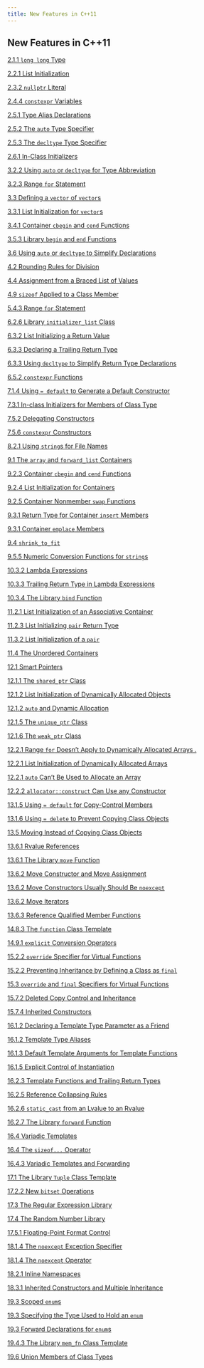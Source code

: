 ```yaml
---
title: New Features in C++11
---
```


<h2 id="calibre_pb_6">New Features in C++11</h2>
<p><a href="021-2.1._primitive_builtin_types.html#filepos292468">2.1.1 <code>long long</code> Type</a></p>
<p><a href="022-2.2._variables.html#filepos360541">2.2.1 List Initialization</a></p>
<p><a href="023-2.3._compound_types.html#filepos425646">2.3.2 <code>nullptr</code> Literal</a></p>
<p><a href="024-2.4._const_qualifier.html#filepos524101">2.4.4 <code>constexpr</code> Variables</a></p>
<p><a href="025-2.5._dealing_with_types.html#filepos538451">2.5.1 Type Alias Declarations</a></p>
<p><a href="025-2.5._dealing_with_types.html#filepos545053">2.5.2 The <code>auto</code> Type Specifier</a></p>
<p><a href="025-2.5._dealing_with_types.html#filepos563798">2.5.3 The <code>decltype</code> Type Specifier</a></p>
<p><a href="026-2.6._defining_our_own_data_structures.html#filepos584501">2.6.1 In-Class Initializers</a></p>
<p><a href="031-3.2._library_string_type.html#filepos678006">3.2.2 Using <code>auto</code> or <code>decltype</code> for Type Abbreviation</a></p>
<p><a href="031-3.2._library_string_type.html#filepos702111">3.2.3 Range <code>for</code> Statement</a></p>
<p><a href="032-3.3._library_vector_type.html#filepos742732">3.3 Defining a <code>vector</code> of <code>vector</code>s</a></p>
<p><a href="032-3.3._library_vector_type.html#filepos749816">3.3.1 List Initialization for <code>vector</code>s</a></p>
<p><a href="033-3.4._introducing_iterators.html#filepos827968">3.4.1 Container <code>cbegin</code> and <code>cend</code> Functions</a></p>
<p><a href="034-3.5._arrays.html#filepos894049">3.5.3 Library <code>begin</code> and <code>end</code> Functions</a></p>
<p><a href="035-3.6._multidimensional_arrays.html#filepos966902">3.6 Using <code>auto</code> or <code>decltype</code> to Simplify Declarations</a></p>
<p><a href="040-4.2._arithmetic_operators.html#filepos1038636">4.2 Rounding Rules for Division</a></p>
<p><a href="042-4.4._assignment_operators.html#filepos1069824">4.4 Assignment from a Braced List of Values</a></p>
<p><a href="047-4.9._the_sizeof_operator.html#filepos1147517">4.9 <code>sizeof</code> Applied to a Class Member</a></p>
<p><a href="057-5.4._iterative_statements.html#filepos1333046">5.4.3 Range <code>for</code> Statement</a></p>
<p><a href="064-6.2._argument_passing.html#filepos1536414">6.2.6 Library <code>initializer_list</code> Class</a></p>
<p><a href="065-6.3._return_types_and_the_return_statement.html#filepos1571219">6.3.2 List Initializing a Return Value</a></p>
<p><a href="065-6.3._return_types_and_the_return_statement.html#filepos1591534">6.3.3 Declaring a Trailing Return Type</a></p>
<p><a href="066-6.4._overloaded_functions.html#filepos1597343">6.3.3 Using <code>decltype</code> to Simplify Return Type Declarations</a></p>
<p><a href="067-6.5._features_for_specialized_uses.html#filepos1651836">6.5.2 <code>constexpr</code> Functions</a></p>
<p><a href="073-7.1._defining_abstract_data_types.html#filepos1816504">7.1.4 Using <code>= default</code> to Generate a Default Constructor</a></p>
<p><a href="075-7.3._additional_class_features.html#filepos1871041">7.3.1 In-class Initializers for Members of Class Type</a></p>
<p><a href="077-7.5._constructors_revisited.html#filepos1973586">7.5.2 Delegating Constructors</a></p>
<p><a href="077-7.5._constructors_revisited.html#filepos2022572">7.5.6 <code>constexpr</code> Constructors</a></p>
<p><a href="084-8.2._file_input_and_output.html#filepos2117328">8.2.1 Using <code>string</code>s for File Names</a></p>
<p><a href="089-9.1._overview_of_the_sequential_containers.html#filepos2179346">9.1 The <code>array</code> and <code>forward_list</code> Containers</a></p>
<p><a href="090-9.2._container_library_overview.html#filepos2216888">9.2.3 Container <code>cbegin</code> and <code>cend</code> Functions</a></p>
<p><a href="090-9.2._container_library_overview.html#filepos2226442">9.2.4 List Initialization for Containers</a></p>
<p><a href="090-9.2._container_library_overview.html#filepos2252464">9.2.5 Container Nonmember <code>swap</code> Functions</a></p>
<p><a href="091-9.3._sequential_container_operations.html#filepos2282312">9.3.1 Return Type for Container <code>insert</code> Members</a></p>
<p><a href="091-9.3._sequential_container_operations.html#filepos2286643">9.3.1 Container <code>emplace</code> Members</a></p>
<p><a href="092-9.4._how_a_vector_grows.html#filepos2356389">9.4 <code>shrink_to_fit</code></a></p>
<p><a href="093-9.5._additional_string_operations.html#filepos2419968">9.5.5 Numeric Conversion Functions for <code>string</code>s</a></p>
<p><a href="100-10.3._customizing_operations.html#filepos2536657">10.3.2 Lambda Expressions</a></p>
<p><a href="100-10.3._customizing_operations.html#filepos2584038">10.3.3 Trailing Return Type in Lambda Expressions</a></p>
<p><a href="100-10.3._customizing_operations.html#filepos2590269">10.3.4 The Library <code>bind</code> Function</a></p>
<p><a href="108-11.2._overview_of_the_associative_containers.html#filepos2742321">11.2.1 List Initialization of an Associative Container</a></p>
<p><a href="108-11.2._overview_of_the_associative_containers.html#filepos2771673">11.2.3 List Initializing <code>pair</code> Return Type</a></p>
<p><a href="109-11.3._operations_on_associative_containers.html#filepos2800124">11.3.2 List Initialization of a <code>pair</code></a></p>
<p><a href="110-11.4._the_unordered_containers.html#filepos2873645">11.4 The Unordered Containers</a></p>
<p><a href="114-12.1._dynamic_memory_and_smart_pointers.html#filepos2906041">12.1 Smart Pointers</a></p>
<p><a href="114-12.1._dynamic_memory_and_smart_pointers.html#filepos2907781">12.1.1 The <code>shared_ptr</code> Class</a></p>
<p><a href="114-12.1._dynamic_memory_and_smart_pointers.html#filepos2964063">12.1.2 List Initialization of Dynamically Allocated Objects</a></p>
<p><a href="114-12.1._dynamic_memory_and_smart_pointers.html#filepos2968774">12.1.2 <code>auto</code> and Dynamic Allocation</a></p>
<p><a href="114-12.1._dynamic_memory_and_smart_pointers.html#filepos3040473">12.1.5 The <code>unique_ptr</code> Class</a></p>
<p><a href="114-12.1._dynamic_memory_and_smart_pointers.html#filepos3062617">12.1.6 The <code>weak_ptr</code> Class</a></p>
<p><a href="115-12.2._dynamic_arrays.html#filepos3096143">12.2.1 Range <code>for</code> Doesn’t Apply to Dynamically Allocated Arrays .</a></p>
<p><a href="115-12.2._dynamic_arrays.html#filepos3098780">12.2.1 List Initialization of Dynamically Allocated Arrays</a></p>
<p><a href="115-12.2._dynamic_arrays.html#filepos3101582">12.2.1 <code>auto</code> Can’t Be Used to Allocate an Array</a></p>
<p><a href="115-12.2._dynamic_arrays.html#filepos3128651">12.2.2 <code>allocator::construct</code> Can Use any Constructor</a></p>
<p><a href="121-13.1._copy_assign_and_destroy.html#filepos3260607">13.1.5 Using <code>= default</code> for Copy-Control Members</a></p>
<p><a href="121-13.1._copy_assign_and_destroy.html#filepos3264432">13.1.6 Using <code>= delete</code> to Prevent Copying Class Objects</a></p>
<p><a href="125-13.5._classes_that_manage_dynamic_memory.html#filepos3413925">13.5 Moving Instead of Copying Class Objects</a></p>
<p><a href="126-13.6._moving_objects.html#filepos3429517">13.6.1 Rvalue References</a></p>
<p><a href="126-13.6._moving_objects.html#filepos3437715">13.6.1 The Library <code>move</code> Function</a></p>
<p><a href="126-13.6._moving_objects.html#filepos3443986">13.6.2 Move Constructor and Move Assignment</a></p>
<p><a href="126-13.6._moving_objects.html#filepos3448327">13.6.2 Move Constructors Usually Should Be <code>noexcept</code></a></p>
<p><a href="126-13.6._moving_objects.html#filepos3497138">13.6.2 Move Iterators</a></p>
<p><a href="126-13.6._moving_objects.html#filepos3516732">13.6.3 Reference Qualified Member Functions</a></p>
<p><a href="137-14.8._functioncall_operator.html#filepos3699379">14.8.3 The <code>function</code> Class Template</a></p>
<p><a href="138-14.9._overloading_conversions_and_operators.html#filepos3728715">14.9.1 <code>explicit</code> Conversion Operators</a></p>
<p><a href="143-15.2._defining_base_and_derived_classes.html#filepos3811456">15.2.2 <code>override</code> Specifier for Virtual Functions</a></p>
<p><a href="143-15.2._defining_base_and_derived_classes.html#filepos3833370">15.2.2 Preventing Inheritance by Defining a Class as <code>final</code></a></p>
<p><a href="144-15.3._virtual_functions.html#filepos3868355">15.3 <code>override</code> and <code>final</code> Specifiers for Virtual Functions</a></p>
<p><a href="148-15.7._constructors_and_copy_control.html#filepos3986390">15.7.2 Deleted Copy Control and Inheritance</a></p>
<p><a href="148-15.7._constructors_and_copy_control.html#filepos4009802">15.7.4 Inherited Constructors</a></p>
<p><a href="154-16.1._defining_a_template.html#filepos4240204">16.1.2 Declaring a Template Type Parameter as a Friend</a></p>
<p><a href="154-16.1._defining_a_template.html#filepos4243350">16.1.2 Template Type Aliases</a></p>
<p><a href="154-16.1._defining_a_template.html#filepos4272407">16.1.3 Default Template Arguments for Template Functions</a></p>
<p><a href="154-16.1._defining_a_template.html#filepos4302204">16.1.5 Explicit Control of Instantiation</a></p>
<p><a href="155-16.2._template_argument_deduction.html#filepos4356686">16.2.3 Template Functions and Trailing Return Types</a></p>
<p><a href="155-16.2._template_argument_deduction.html#filepos4385972">16.2.5 Reference Collapsing Rules</a></p>
<p><a href="155-16.2._template_argument_deduction.html#filepos4415674">16.2.6 <code>static_cast</code> from an Lvalue to an Rvalue</a></p>
<p><a href="155-16.2._template_argument_deduction.html#filepos4431692">16.2.7 The Library <code>forward</code> Function</a></p>
<p><a href="157-16.4._variadic_templates.html#filepos4464966">16.4 Variadic Templates</a></p>
<p><a href="157-16.4._variadic_templates.html#filepos4470813">16.4 The <code>sizeof...</code> Operator</a></p>
<p><a href="157-16.4._variadic_templates.html#filepos4495346">16.4.3 Variadic Templates and Forwarding</a></p>
<p><a href="163-17.1._the_tuple_type.html#filepos4566514">17.1 The Library <code>Tuple</code> Class Template</a></p>
<p><a href="164-17.2._the_bitset_type.html#filepos4621644">17.2.2 New <code>bitset</code> Operations</a></p>
<p><a href="165-17.3._regular_expressions.html#filepos4636340">17.3 The Regular Expression Library</a></p>
<p><a href="166-17.4._random_numbers.html#filepos4713641">17.4 The Random Number Library</a></p>
<p><a href="167-17.5._the_io_library_revisited.html#filepos4781287">17.5.1 Floating-Point Format Control</a></p>
<p><a href="171-18.1._exception_handling.html#filepos4897184">18.1.4 The <code>noexcept</code> Exception Specifier</a></p>
<p><a href="171-18.1._exception_handling.html#filepos4906788">18.1.4 The <code>noexcept</code> Operator</a></p>
<p><a href="172-18.2._namespaces.html#filepos4952747">18.2.1 Inline Namespaces</a></p>
<p><a href="173-18.3._multiple_and_virtual_inheritance.html#filepos5035521">18.3.1 Inherited Constructors and Multiple Inheritance</a></p>
<p><a href="179-19.3._enumerations.html#filepos5203580">19.3 Scoped <code>enum</code>s</a></p>
<p><a href="179-19.3._enumerations.html#filepos5213988">19.3 Specifying the Type Used to Hold an <code>enum</code></a></p>
<p><a href="179-19.3._enumerations.html#filepos5216202">19.3 Forward Declarations for <code>enum</code>s</a></p>
<p><a href="180-19.4._pointer_to_class_member.html#filepos5277269">19.4.3 The Library <code>mem_fn</code> Class Template</a></p>
<p><a href="182-19.6._union_a_spacesaving_class.html#filepos5318655">19.6 Union Members of Class Types</a></p> 
